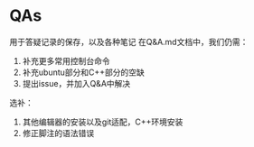 # QAs
用于答疑记录的保存，以及各种笔记
在Q&A.md文档中，我们仍需：
1. 补充更多常用控制台命令
2. 补充ubuntu部分和C++部分的空缺
3. 提出issue，并加入Q&A中解决

选补：
1. 其他编辑器的安装以及git适配，C++环境安装
2. 修正脚注的语法错误
